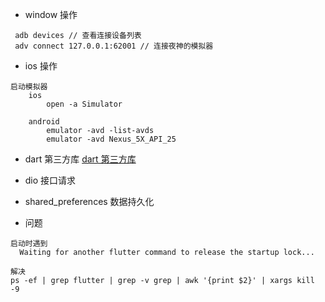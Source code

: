 
- window 操作
```
 adb devices // 查看连接设备列表
 adv connect 127.0.0.1:62001 // 连接夜神的模拟器
```
- ios 操作
```
启动模拟器
	ios
		open -a Simulator
	
	android
		emulator -avd -list-avds
		emulator -avd Nexus_5X_API_25

```

- dart 第三方库
[dart 第三方库](https://pub.dartlang.org)
 - dio  接口请求
 - shared_preferences 数据持久化


- 问题
```
启动时遇到
  Waiting for another flutter command to release the startup lock...

解决
ps -ef | grep flutter | grep -v grep | awk '{print $2}' | xargs kill -9 
```